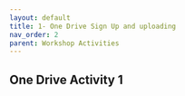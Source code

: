 ```yaml
---
layout: default
title: 1- One Drive Sign Up and uploading
nav_order: 2
parent: Workshop Activities
---
```


## One Drive Activity 1






<script>  

    function toggle(input) {
        var x = document.getElementById(input);
        if (x.style.display === "none") {
            x.style.display = "block";
        } else {
            x.style.display = "none";
        }
    }
</script>

